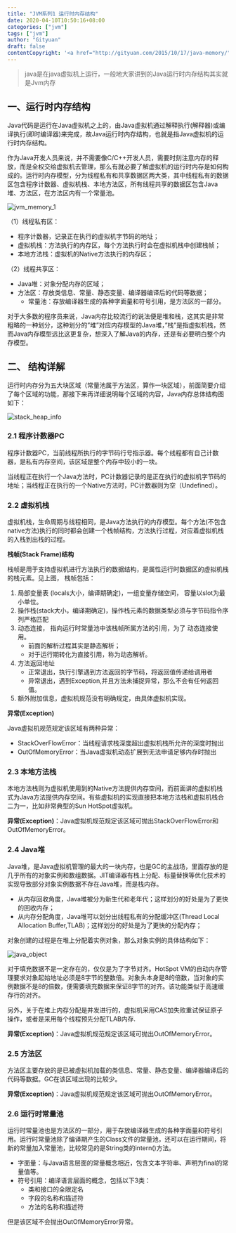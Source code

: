 ```yaml
---
title: "JVM系列1 运行时内存结构"
date: 2020-04-10T10:50:16+08:00
categories: ["jvm"]
tags: ["jvm"]
author: "Gityuan"
draft: false
contentCopyright: '<a href="http://gityuan.com/2015/10/17/java-memory/" target="_blank">Posted by Gityuan on October 17, 2015</a>'
---
```


> java是在java虚拟机上运行，一般地大家讲到的Java运行时内存结构其实就是Jvm内存

## 一、运行时内存结构

Java代码是运行在Java虚拟机之上的，由Java虚拟机通过解释执行(解释器)或编译执行(即时编译器)来完成，故Java运行时内存结构，也就是指Java虚拟机的运行时内存结构。
<!--more-->
作为Java开发人员来说，并不需要像C/C++开发人员，需要时刻注意内存的释放，而是全权交给虚拟机去管理，那么有就必要了解虚拟机的运行时内存是如何构成的。运行时内存模型，分为线程私有和共享数据区两大类，其中线程私有的数据区包含程序计数器、虚拟机栈、本地方法区，所有线程共享的数据区包含Java堆、方法区，在方法区内有一个常量池。

![jvm_memory_1](/images/20200329132205.png)

（1）线程私有区：

- 程序计数器，记录正在执行的虚拟机字节码的地址；
- 虚拟机栈：方法执行的内存区，每个方法执行时会在虚拟机栈中创建栈帧；
- 本地方法栈：虚拟机的Native方法执行的内存区；

（2）线程共享区：

- Java堆：对象分配内存的区域；
- 方法区：存放类信息、常量、静态变量、编译器编译后的代码等数据；
  - 常量池：存放编译器生成的各种字面量和符号引用，是方法区的一部分。

对于大多数的程序员来说，Java内存比较流行的说法便是堆和栈，这其实是非常粗略的一种划分，这种划分的”堆”对应内存模型的Java堆，”栈”是指虚拟机栈，然而Java内存模型远比这更复杂，想深入了解Java的内存，还是有必要明白整个内存模型。

## 二、 结构详解

运行时内存分为五大块区域（常量池属于方法区，算作一块区域），前面简要介绍了每个区域的功能，那接下来再详细说明每个区域的内容，Java内存总体结构图如下：

![stack_heap_info](/images/20200410105300.png)

### 2.1 程序计数器PC

程序计数器PC，当前线程所执行的字节码行号指示器。每个线程都有自己计数器，是私有内存空间，该区域是整个内存中较小的一块。

当线程正在执行一个Java方法时，PC计数器记录的是正在执行的虚拟机字节码的地址；当线程正在执行的一个Native方法时，PC计数器则为空（Undefined）。

### 2.2 虚拟机栈

虚拟机栈，生命周期与线程相同，是Java方法执行的内存模型。每个方法(不包含native方法)执行的同时都会创建一个栈帧结构，方法执行过程，对应着虚拟机栈的入栈到出栈的过程。

**栈帧(Stack Frame)结构**

栈帧是用于支持虚拟机进行方法执行的数据结构，是属性运行时数据区的虚拟机栈的栈元素。见上图， 栈帧包括：

1. 局部变量表 (locals大小，编译期确定)，一组变量存储空间， 容量以slot为最小单位。
2. 操作栈(stack大小，编译期确定)，操作栈元素的数据类型必须与字节码指令序列严格匹配
3. 动态连接， 指向运行时常量池中该栈帧所属方法的引用，为了 动态连接使用。
   - 前面的解析过程其实是静态解析；
   - 对于运行期转化为直接引用，称为动态解析。
4. 方法返回地址
   - 正常退出，执行引擎遇到方法返回的字节码，将返回值传递给调用者
   - 异常退出，遇到Exception,并且方法未捕捉异常，那么不会有任何返回值。
5. 额外附加信息，虚拟机规范没有明确规定，由具体虚拟机实现。

**异常(Exception)**

Java虚拟机规范规定该区域有两种异常：

- StackOverFlowError：当线程请求栈深度超出虚拟机栈所允许的深度时抛出
- OutOfMemoryError：当Java虚拟机动态扩展到无法申请足够内存时抛出

### 2.3 本地方法栈

本地方法栈则为虚拟机使用到的Native方法提供内存空间，而前面讲的虚拟机栈式为Java方法提供内存空间。有些虚拟机的实现直接把本地方法栈和虚拟机栈合二为一，比如非常典型的Sun HotSpot虚拟机。

**异常(Exception)**：Java虚拟机规范规定该区域可抛出StackOverFlowError和OutOfMemoryError。

### 2.4 Java堆

Java堆，是Java虚拟机管理的最大的一块内存，也是GC的主战场，里面存放的是几乎所有的对象实例和数组数据。JIT编译器有栈上分配、标量替换等优化技术的实现导致部分对象实例数据不存在Java堆，而是栈内存。

- 从内存回收角度，Java堆被分为新生代和老年代；这样划分的好处是为了更快的回收内存；
- 从内存分配角度，Java堆可以划分出线程私有的分配缓冲区(Thread Local Allocation Buffer,TLAB)；这样划分的好处是为了更快的分配内存；

对象创建的过程是在堆上分配着实例对象，那么对象实例的具体结构如下：

![java_object](/images/20200410105400.png)

对于填充数据不是一定存在的，仅仅是为了字节对齐。HotSpot VM的自动内存管理要求对象起始地址必须是8字节的整数倍。对象头本身是8的倍数，当对象的实例数据不是8的倍数，便需要填充数据来保证8字节的对齐。该功能类似于高速缓存行的对齐。

另外，关于在堆上内存分配是并发进行的，虚拟机采用CAS加失败重试保证原子操作，或者是采用每个线程预先分配TLAB内存.

**异常(Exception)**：Java虚拟机规范规定该区域可抛出OutOfMemoryError。

### 2.5 方法区

方法区主要存放的是已被虚拟机加载的类信息、常量、静态变量、编译器编译后的代码等数据。GC在该区域出现的比较少。

**异常(Exception)**：Java虚拟机规范规定该区域可抛出OutOfMemoryError。

### 2.6 运行时常量池

运行时常量池也是方法区的一部分，用于存放编译器生成的各种字面量和符号引用。运行时常量池除了编译期产生的Class文件的常量池，还可以在运行期间，将新的常量加入常量池，比较常见的是String类的intern()方法。

- 字面量：与Java语言层面的常量概念相近，包含文本字符串、声明为final的常量值等。
- 符号引用：编译语言层面的概念，包括以下3类：
  - 类和接口的全限定名
  - 字段的名称和描述符
  - 方法的名称和描述符

但是该区域不会抛出OutOfMemoryError异常。
